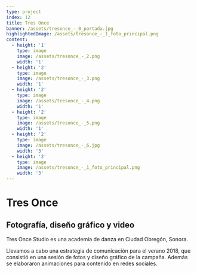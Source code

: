 ```yaml
---
type: project
index: 12
title: Tres Once
banner: /assets/tresonce_-_0_portada.jpg
highlightedImage: /assets/tresonce_-_1_foto_principal.png
content:
  - height: '1'
    type: image
    image: /assets/tresonce_-_2.png
    width: '1'
  - height: '2'
    type: image
    image: /assets/tresonce_-_3.png
    width: '1'
  - height: '2'
    type: image
    image: /assets/tresonce_-_4.png
    width: '1'
  - height: '2'
    type: image
    image: /assets/tresonce_-_5.png
    width: '1'
  - height: '2'
    type: image
    image: /assets/tresonce_-_6.jpg
    width: '3'
  - height: '2'
    type: image
    image: /assets/tresonce_-_1_foto_principal.png
    width: '3'
---
```

# Tres Once

## Fotografía, diseño gráfico y video

Tres Once Studio es una academia de danza en Ciudad Obregón, Sonora.

Llevamos a cabo una estrategia de comunicación para el verano 2018, que consistió en una sesión de fotos y diseño gráfico de la campaña. Además se elaboraron animaciones para contenido en redes sociales.
